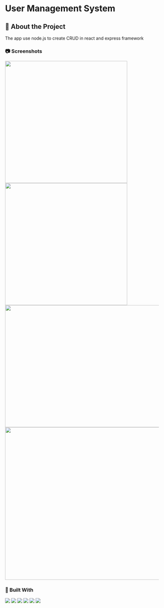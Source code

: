 # User Management System

## :star2: About the Project

The app use node.js to create CRUD in react and express framework <br>

### :camera: Screenshots

<img src="https://user-images.githubusercontent.com/99056343/217713459-db780aca-3a33-4f87-8eb2-ba9ce8651c9a.png" align='center' width='400px' height='400px'>
<img src="https://user-images.githubusercontent.com/99056343/217713482-6bf87850-4d9a-4cc7-9612-ed2a0f1cb1ed.png" align='center' width='400px' height='400px'>
<img src="https://user-images.githubusercontent.com/99056343/217713676-fac8b63f-f3be-4c0a-abc8-a51b540b0a5e.png" align='center' width='800px' height='400px'>
<img src="https://user-images.githubusercontent.com/99056343/217714594-e14bbb21-6e6c-4385-8cac-5072c6ee24cf.gif" align='center' width='800px' height='500px'>

### 🔨 Built With

<p align="left"> 
  <img src="https://img.shields.io/badge/React-20232A?style=for-the-badge&logo=react&logoColor=61DAFB">
  <img src="https://img.shields.io/badge/Express.js-000000?style=for-the-badge&logo=express&logoColor=white"> 
  <img src="https://img.shields.io/badge/JavaScript-323330?style=for-the-badge&logo=javascript&logoColor=F7DF1E"> 
  <img src="https://img.shields.io/badge/Node.js-339933?style=for-the-badge&logo=nodedotjs&logoColor=white">
  <img src="https://img.shields.io/badge/MySQL-005C84?style=for-the-badge&logo=mysql&logoColor=white">
  <img src="https://img.shields.io/badge/Bootstrap-563D7C?style=for-the-badge&logo=bootstrap&logoColor=white">
</p>
